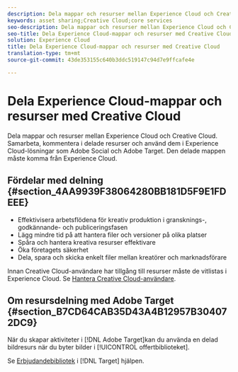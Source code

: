 ```yaml
---
description: Dela mappar och resurser mellan Experience Cloud och Creative Cloud. Samarbeta, kommentera i delade resurser och använd dem i Experience Cloud-lösningar som Adobe Social och Adobe Target. Den delade mappen måste komma från Experience Cloud.
keywords: asset sharing;Creative Cloud;core services
seo-description: Dela mappar och resurser mellan Experience Cloud och Creative Cloud. Samarbeta, kommentera i delade resurser och använd dem i Experience Cloud-lösningar som Adobe Social och Adobe Target. Den delade mappen måste komma från Experience Cloud.
seo-title: Dela Experience Cloud-mappar och resurser med Creative Cloud
solution: Experience Cloud
title: Dela Experience Cloud-mappar och resurser med Creative Cloud
translation-type: tm+mt
source-git-commit: 43de353155c640b3ddc519147c94d7e9ffcafe4e

---
```



# Dela Experience Cloud-mappar och resurser med Creative Cloud

Dela mappar och resurser mellan Experience Cloud och Creative Cloud. Samarbeta, kommentera i delade resurser och använd dem i Experience Cloud-lösningar som Adobe Social och Adobe Target. Den delade mappen måste komma från Experience Cloud.

## Fördelar med delning {#section_4AA9939F38064280BB181D5F9E1FDEEE}

* Effektivisera arbetsflödena för kreativ produktion i gransknings-, godkännande- och publiceringsfasen
* Lägg mindre tid på att hantera filer och versioner på olika platser
* Spåra och hantera kreativa resurser effektivare
* Öka företagets säkerhet
* Dela, spara och skicka enkelt filer mellan kreatörer och marknadsförare

Innan Creative Cloud-användare har tillgång till resurser måste de vitlistas i Experience Cloud. Se [Hantera Creative Cloud-användare](../experience-cloud-assets/t-admin-add-cc-user.md#task_F36D4F1D49B44F09A54F7371810D2752).

## Om resursdelning med Adobe Target {#section_B7CD64CAB35D43A4B12957B304072DC9}

När du skapar aktiviteter i [!DNL Adobe Target]kan du använda en delad bildresurs när du byter bilder i [!UICONTROL offertbiblioteket].

Se [Erbjudandebibliotek](https://docs.adobe.com/help/en/target/using/experiences/offers/manage-content.html) i [!DNL Target] hjälpen.

